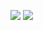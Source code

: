 <a href="https://velog.io/@keemewoon"><img src="https://img.shields.io/badge/Velog-3DDC84?style=flat-square&logo=Blogger&logoColor=white"/></a>
<a href="keemewoon.github.io/Mewoonfolio/"><img src="https://img.shields.io/badge/GitHub-181717?style=flat-square&logo=GitHub&logoColor=white"/></a>

